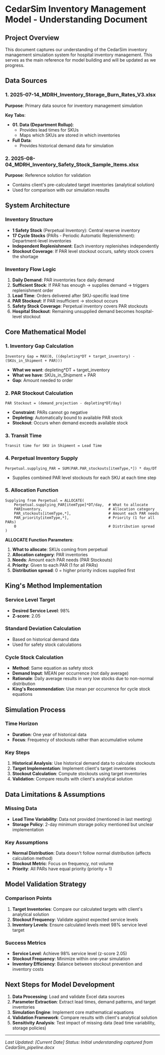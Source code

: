 # CedarSim Inventory Management Model - Understanding Document

## Project Overview
This document captures our understanding of the CedarSim inventory management simulation system for hospital inventory management. This serves as the main reference for model building and will be updated as we progress.

## Data Sources

### 1. 2025-07-14_MDRH_Inventory_Storage_Burn_Rates_V3.xlsx
**Purpose**: Primary data source for inventory management simulation

**Key Tabs**:
- **01. Data (Department Rollup)**: 
  - Provides lead times for SKUs
  - Maps which SKUs are stored in which inventories
- **Full Data**: 
  - Provides historical demand data for simulation

### 2. 2025-08-04_MDRH_Inventory_Safety_Stock_Sample_Items.xlsx
**Purpose**: Reference solution for validation
- Contains client's pre-calculated target inventories (analytical solution)
- Used for comparison with our simulation results

## System Architecture

### Inventory Structure
- **1 Safety Stock** (Perpetual Inventory): Central reserve inventory
- **17 Cycle Stocks** (PARs - Periodic Automatic Replenishment): Department-level inventories
- **Independent Replenishment**: Each inventory replenishes independently
- **Stockout Coverage**: If PAR level stockout occurs, safety stock covers the shortage

### Inventory Flow Logic
1. **Daily Demand**: PAR inventories face daily demand
2. **Sufficient Stock**: If PAR has enough → supplies demand → triggers replenishment order
3. **Lead Time**: Orders delivered after SKU-specific lead time
4. **PAR Stockout**: If PAR insufficient → stockout occurs
5. **Safety Stock Coverage**: Perpetual inventory covers PAR stockouts
6. **Hospital Stockout**: Remaining unsupplied demand becomes hospital-level stockout

## Core Mathematical Model

### 1. Inventory Gap Calculation
```
Inventory Gap = MAX(0, ((depleting*DT + target_inventory) - (SKUs_in_Shipment + PAR)))
```
- **What we want**: depleting*DT + target_inventory
- **What we have**: SKUs_in_Shipment + PAR
- **Gap**: Amount needed to order

### 2. PAR Stockout Calculation
```
PAR Stockout = (demand_projection - depleting*DT/day)
```
- **Constraint**: PARs cannot go negative
- **Depleting**: Automatically bound to available PAR stock
- **Stockout**: Occurs when demand exceeds available stock

### 3. Transit Time
```
Transit time for SKU in Shipment = Lead Time
```

### 4. Perpetual Inventory Supply
```
Perpetual.supplying_PAR = SUM(PAR.PAR_stockouts[itemType,*]) * day/DT
```
- Supplies combined PAR level stockouts for each SKU at each time step

### 5. Allocation Function
```
Supplying from Perpetual = ALLOCATE(
    Perpetual.supplying_PAR[itemType]*DT/day,  # What to allocate
    PARInventory,                              # Allocation category
    PAR_stockouts[itemType,*],                 # Amount each PAR needs
    PAR_priority[itemType,*],                  # Priority (1 for all PARs)
    0                                          # Distribution spread
)
```

**ALLOCATE Function Parameters**:
1. **What to allocate**: SKUs coming from perpetual
2. **Allocation category**: PAR inventories
3. **Needs**: Amount each PAR needs (PAR Stockouts)
4. **Priority**: Given to each PAR (1 for all PARs)
5. **Distribution spread**: 0 = higher priority indices supplied first

## King's Method Implementation

### Service Level Target
- **Desired Service Level**: 98%
- **Z-score**: 2.05

### Standard Deviation Calculation
- Based on historical demand data
- Used for safety stock calculations

### Cycle Stock Calculation
- **Method**: Same equation as safety stock
- **Demand Input**: MEAN per occurrence (not daily average)
- **Rationale**: Daily average results in very low stocks due to non-normal distribution
- **King's Recommendation**: Use mean per occurrence for cycle stock equations

## Simulation Process

### Time Horizon
- **Duration**: One year of historical data
- **Focus**: Frequency of stockouts rather than accumulative volume

### Key Steps
1. **Historical Analysis**: Use historical demand data to calculate stockouts
2. **Target Implementation**: Implement client's target inventories
3. **Stockout Calculation**: Compute stockouts using target inventories
4. **Validation**: Compare results with client's analytical solution

## Data Limitations & Assumptions

### Missing Data
- **Lead Time Variability**: Data not provided (mentioned in last meeting)
- **Storage Policy**: 2-day minimum storage policy mentioned but unclear implementation

### Key Assumptions
- **Normal Distribution**: Data doesn't follow normal distribution (affects calculation method)
- **Stockout Metric**: Focus on frequency, not volume
- **Priority**: All PARs have equal priority (priority = 1)

## Model Validation Strategy

### Comparison Points
1. **Target Inventories**: Compare our calculated targets with client's analytical solution
2. **Stockout Frequency**: Validate against expected service levels
3. **Inventory Levels**: Ensure calculated levels meet 98% service level target

### Success Metrics
- **Service Level**: Achieve 98% service level (z-score 2.05)
- **Stockout Frequency**: Minimize within one-year simulation
- **Inventory Efficiency**: Balance between stockout prevention and inventory costs

## Next Steps for Model Development

1. **Data Processing**: Load and validate Excel data sources
2. **Parameter Extraction**: Extract lead times, demand patterns, and target inventories
3. **Simulation Engine**: Implement core mathematical equations
4. **Validation Framework**: Compare results with client's analytical solution
5. **Sensitivity Analysis**: Test impact of missing data (lead time variability, storage policies)

---
*Last Updated: [Current Date]*
*Status: Initial understanding captured from CedarSim_pipeline.docx*
